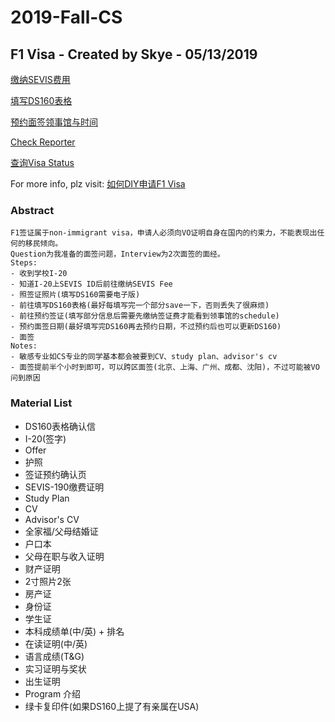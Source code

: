 # 2019-Fall-CS
## F1 Visa - Created by Skye - 05/13/2019
[缴纳SEVIS费用](https://fmjfee.com/i901fee/index.html)

[填写DS160表格](https://ceac.state.gov/GenNIV/Default.aspx)

[预约面签领事馆与时间](https://ceac.state.gov/GenNIV/Default.aspx)

[Check Reporter](https://www.checkee.info)

[查询Visa Status](https://ceac.state.gov/CEACStatTracker/Status.aspx?eQs=WwjqOlbeRYzCYubaSQI+RA==)

For more info, plz visit: [如何DIY申请F1 Visa](https://www.zhihu.com/question/65384711)

### Abstract
```
F1签证属于non-immigrant visa，申请人必须向VO证明自身在国内的约束力，不能表现出任何的移民倾向。
Question为我准备的面签问题，Interview为2次面签的面经。
Steps:
- 收到学校I-20
- 知道I-20上SEVIS ID后前往缴纳SEVIS Fee
- 照签证照片(填写DS160需要电子版)
- 前往填写DS160表格(最好每填写完一个部分save一下，否则丢失了很麻烦)
- 前往预约签证(填写部分信息后需要先缴纳签证费才能看到领事馆的schedule)
- 预约面签日期(最好填写完DS160再去预约日期，不过预约后也可以更新DS160)
- 面签
Notes:
- 敏感专业如CS专业的同学基本都会被要到CV、study plan、advisor's cv
- 面签提前半个小时到即可，可以跨区面签(北京、上海、广州、成都、沈阳)，不过可能被VO问到原因
```
### Material List

- DS160表格确认信
- I-20(签字)
- Offer
- 护照
- 签证预约确认页
- SEVIS-190缴费证明
- Study Plan
- CV
- Advisor's CV
- 全家福/父母结婚证
- 户口本
- 父母在职与收入证明
- 财产证明
- 2寸照片2张
- 房产证
- 身份证
- 学生证
- 本科成绩单(中/英) + 排名
- 在读证明(中/英)
- 语言成绩(T&G)
- 实习证明与奖状
- 出生证明
- Program 介绍
- 绿卡复印件(如果DS160上提了有亲属在USA)
















